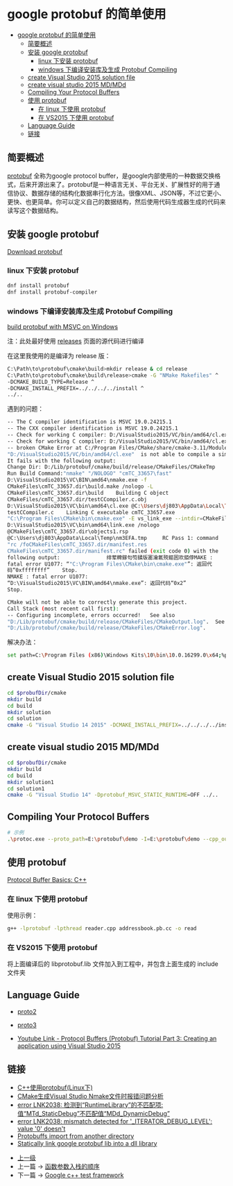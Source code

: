 # google protobuf 的简单使用


<!-- @import "[TOC]" {cmd="toc" depthFrom=1 depthTo=6 orderedList=false} -->
<!-- code_chunk_output -->

- [google protobuf 的简单使用](#google-protobuf-的简单使用)
  - [简要概述](#简要概述)
  - [安装 google protobuf](#安装-google-protobuf)
    - [linux 下安装 protobuf](#linux-下安装-protobuf)
    - [windows 下编译安装库及生成 Protobuf Compiling](#windows-下编译安装库及生成-protobuf-compiling)
  - [create Visual Studio 2015 solution file](#create-visual-studio-2015-solution-file)
  - [create visual studio 2015 MD/MDd](#create-visual-studio-2015-mdmdd)
  - [Compiling Your Protocol Buffers](#compiling-your-protocol-buffers)
  - [使用 protobuf](#使用-protobuf)
    - [在 linux 下使用 protobuf](#在-linux-下使用-protobuf)
    - [在 VS2015 下使用 protobuf](#在-vs2015-下使用-protobuf)
  - [Language Guide](#language-guide)
  - [链接](#链接)

<!-- /code_chunk_output -->

## 简要概述

[protobuf](https://developers.google.com/protocol-buffers/) 全称为google protocol buffer，是google内部使用的一种数据交换格式，后来开源出来了。protobuf是一种语言无关、平台无关、扩展性好的用于通信协议、数据存储的结构化数据串行化方法。很像XML、JSON等，不过它更小、更快、也更简单。你可以定义自己的数据结构，然后使用代码生成器生成的代码来读写这个数据结构。

## 安装 google protobuf

[Download protobuf](https://github.com/google/protobuf/releases/tag/v3.5.1)

### linux 下安装 protobuf

```sh
dnf install protobuf
dnf install protobuf-compiler
```

### windows 下编译安装库及生成 Protobuf Compiling

[ build protobuf with MSVC on Windows](https://github.com/google/protobuf/blob/master/cmake/README.md)

注：此处最好使用 [releases](https://github.com/google/protobuf/releases) 页面的源代码进行编译

在这里我使用的是编译为 release 版：
```sh
C:\Path\to\protobuf\cmake\build>mkdir release & cd release
C:\Path\to\protobuf\cmake\build\release>cmake -G "NMake Makefiles" ^
-DCMAKE_BUILD_TYPE=Release ^
-DCMAKE_INSTALL_PREFIX=../../../../install ^
../..
```

遇到的问题：
```sh
-- The C compiler identification is MSVC 19.0.24215.1                             
-- The CXX compiler identification is MSVC 19.0.24215.1                           
-- Check for working C compiler: D:/VisualStudio2015/VC/bin/amd64/cl.exe           
-- Check for working C compiler: D:/VisualStudio2015/VC/bin/amd64/cl.exe
-- broken CMake Error at C:/Program Files/CMake/share/cmake-3.11/Modules/CMakeTestCCompiler.cmake:52 (message):                                                                   The C compiler                                                                                                                                                     
"D:/VisualStudio2015/VC/bin/amd64/cl.exe"  is not able to compile a simple test program.                                                                
It fails with the following output:                                                                                                                                     
Change Dir: D:/Lib/protobuf/cmake/build/release/CMakeFiles/CMakeTmp                                                                                                   
Run Build Command:"nmake" "/NOLOGO" "cmTC_33657\fast"                                  
D:\VisualStudio2015\VC\BIN\amd64\nmake.exe -f
CMakeFiles\cmTC_33657.dir\build.make /nologo -L                  
CMakeFiles\cmTC_33657.dir\build    Building C object
CMakeFiles/cmTC_33657.dir/testCCompiler.c.obj                        
D:\VisualStudio2015\VC\bin\amd64\cl.exe @C:\Users\dj803\AppData\Local\Temp\nm3D72.tmp                                                                             
testCCompiler.c    Linking C executable cmTC_33657.exe                                                    
"C:\Program Files\CMake\bin\cmake.exe" -E vs_link_exe --intdir=CMakeFiles\cmTC_33657.dir --manifests  --
D:\VisualStudio2015\VC\bin\amd64\link.exe /nologo
@CMakeFiles\cmTC_33657.dir\objects1.rsp
@C:\Users\dj803\AppData\Local\Temp\nm3EFA.tmp     RC Pass 1: command
"rc /foCMakeFiles\cmTC_33657.dir/manifest.res
CMakeFiles\cmTC_33657.dir/manifest.rc" failed (exit code 0) with the
following output:               绯荤粺鎵句笉鍒版寚瀹氱殑鏂囦欢銆侼MAKE :
fatal error U1077: “"C:\Program Files\CMake\bin\cmake.exe"”: 返回代
码“0xffffffff”    Stop.                                                                    
NMAKE : fatal error U1077:
“D:\VisualStudio2015\VC\BIN\amd64\nmake.exe”: 返回代码“0x2”    
Stop.                

CMake will not be able to correctly generate this project.   
Call Stack (most recent call first):                                                 CMakeLists.txt:16 (project)                                                                                                                                                                                                               
-- Configuring incomplete, errors occurred!   See also
"D:/Lib/protobuf/cmake/build/release/CMakeFiles/CMakeOutput.log".  See also
"D:/Lib/protobuf/cmake/build/release/CMakeFiles/CMakeError.log".
```
解决办法：
```sh
set path=C:\Program Files (x86)\Windows Kits\10\bin\10.0.16299.0\x64;%path%
```

## create Visual Studio 2015 solution file
```sh
cd $probufDir/cmake
mkdir build
cd build 
mkdir solution 
cd solution
cmake -G "Visual Studio 14 2015" -DCMAKE_INSTALL_PREFIX=../../../../install ../..
```

## create visual studio 2015 MD/MDd
```sh
cd $probufDir/cmake
mkdir build
cd build 
mkdir solution1 
cd solution1
cmake -G "Visual Studio 14" -Dprotobuf_MSVC_STATIC_RUNTIME=OFF ../..
```

## Compiling Your Protocol Buffers
```sh
# 示例
.\protoc.exe --proto_path=E:\protobuf\demo -I=E:\protobuf\demo --cpp_out=E:\protobuf\demo E:\protobuf\demo\addressbook.proto 
```

## 使用 protobuf

[Protocol Buffer Basics: C++](https://developers.google.com/protocol-buffers/docs/cpptutorial)

### 在 linux 下使用 protobuf

使用示例：
```sh
g++ -lprotobuf -lpthread reader.cpp addressbook.pb.cc -o read
```

### 在 VS2015 下使用 protobuf
将上面编译后的 libprotobuf.lib 文件加入到工程中，并包含上面生成的 include 文件夹

## Language Guide 
* [proto2](https://developers.google.com/protocol-buffers/docs/proto)
* [proto3](https://developers.google.com/protocol-buffers/docs/proto3)

* [Youtube Link - Protocol Buffers (Protobuf) Tutorial Part 3: Creating an application using Visual Studio 2015](https://www.youtube.com/watch?v=x-u-hEFhDDo&feature=youtu.be)

## 链接
* [C++使用protobuf(Linux下)
](http://hahaya.github.io/use-protobuf-in-c-plus-plus/)
* [CMake生成Visual Studio Nmake文件时报错问题分析](http://www.tiger2doudou.com/blog/post/metorm/CMake%E7%94%9F%E6%88%90Visual-Studio-Nmake%E6%96%87%E4%BB%B6%E6%97%B6%E6%8A%A5%E9%94%99%E9%97%AE%E9%A2%98%E5%88%86%E6%9E%90)
* [error LNK2038: 检测到“RuntimeLibrary”的不匹配项: 值“MTd_StaticDebug”不匹配值“MDd_DynamicDebug”](https://blog.csdn.net/chan20/article/details/77040441)
* [error LNK2038: mismatch detected for '_ITERATOR_DEBUG_LEVEL': value '0' doesn't](http://huaxiamian.iteye.com/blog/1379287)
* [Protobuffs import from another directory](https://stackoverflow.com/questions/21159451/protobuffs-import-from-another-directory)
* [Statically link google protobuf lib into a dll library](https://stackoverflow.com/questions/47900268/statically-link-google-protobuf-lib-into-a-dll-library)

- [上一级](README.md)
- 上一篇 -> [函数参数入栈的顺序](function_arg_stack.md)
- 下一篇 -> [Google c++ test framework](google_test_framework.md)
